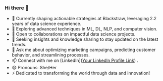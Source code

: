 ### Hi there 👋


- 🔭 Currently shaping actionable strategies at Blackstraw, leveraging 2.2 years of data science experience.
- 🌱 Exploring advanced techniques in ML, DL, NLP, and computer vision.
- 👯 Open to collaborations on impactful data science projects.
- 🤔 Seeking insights and knowledge sharing to stay updated on the latest trends.
- 💬 Ask me about optimizing marketing campaigns, predicting customer behavior, and streamlining processes.
- 📫 Connect with me on [LinkedIn]([Your LinkedIn Profile Link](https://www.linkedin.com/in/dipalivmehta/)) .
- 😄 Pronouns: She/Her
- ⚡ Dedicated to transforming the world through data and innovation!
